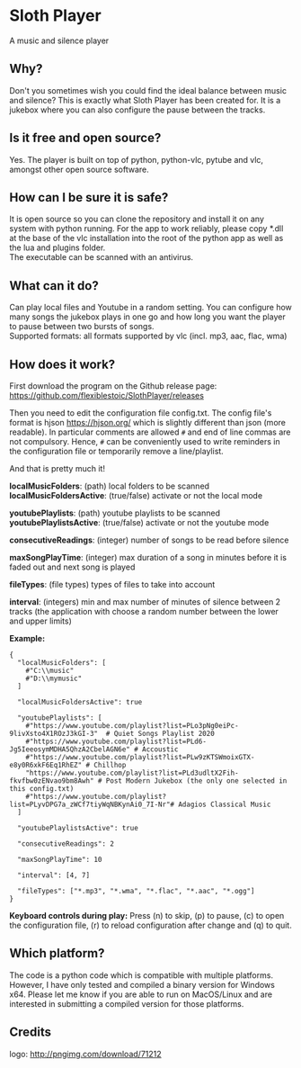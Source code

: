 # Sloth Player
A music and silence player

## Why?
Don't you sometimes wish you could find the ideal balance between music and silence? This is exactly what Sloth Player has been created for. It is a jukebox where you can also configure the pause between the tracks.

## Is it free and open source?
Yes. The player is built on top of python, python-vlc, pytube and vlc, amongst other open source software. 

## How can I be sure it is safe?
It is open source so you can clone the repository and install it on any system with python running. For the app to work reliably, please copy *.dll at the base of the vlc installation into the root of the python app as well as the lua and plugins folder.  
The executable can be scanned with an antivirus.

## What can it do?
Can play local files and Youtube in a random setting. You can configure how many songs the jukebox plays in one go and how long you want the player to pause between two bursts of songs.  
Supported formats: all formats supported by vlc (incl. mp3, aac, flac, wma)

## How does it work?
First download the program on the Github release page:  https://github.com/flexiblestoic/SlothPlayer/releases

Then you need to edit the configuration file config.txt. The config file's format is hjson https://hjson.org/ which is slightly different than json (more readable). In particular comments are allowed `#` and end of line commas are not compulsory. Hence, `#` can be conveniently used to write reminders in the configuration file or temporarily remove a line/playlist. 

And that is pretty much it!

**localMusicFolders**: (path) local folders to be scanned  
**localMusicFoldersActive**: (true/false) activate or not the local mode  

**youtubePlaylists**: (path) youtube playlists to be scanned  
**youtubePlaylistsActive**: (true/false) activate or not the youtube mode  

**consecutiveReadings**: (integer) number of songs to be read before silence  

**maxSongPlayTime**: (integer) max duration of a song in minutes before it is faded out and next song is played  

**fileTypes**: (file types) types of files to take into account  

**interval**: (integers) min and max number of minutes of silence between 2 tracks (the application with choose a random number between the lower and upper limits)  

**Example:** 

```
{
  "localMusicFolders": [
    #"C:\\music"
    #"D:\\mymusic"
  ]

  "localMusicFoldersActive": true

  "youtubePlaylists": [
    #"https://www.youtube.com/playlist?list=PLo3pNg0eiPc-9livXsto4X1ROzJ3kGI-3"  # Quiet Songs Playlist 2020
    #"https://www.youtube.com/playlist?list=PLd6-Jg5IeeosymMDHA5QhzA2CbelAGN6e" # Accoustic
    #"https://www.youtube.com/playlist?list=PLw9zKTSWmoixGTX-e8y0R6xkF6Eq1RhEZ" # Chillhop
    "https://www.youtube.com/playlist?list=PLd3udltX2Fih-fkvfbw0zENvao9bm8Awh" # Post Modern Jukebox (the only one selected in this config.txt)
    #"https://www.youtube.com/playlist?list=PLyvDPG7a_zWCf7tiyWqNBKynAi0_7I-Nr"# Adagios Classical Music
  ]

  "youtubePlaylistsActive": true

  "consecutiveReadings": 2

  "maxSongPlayTime": 10

  "interval": [4, 7]

  "fileTypes": ["*.mp3", "*.wma", "*.flac", "*.aac", "*.ogg"]
}
```

**Keyboard controls during play:**
Press (n) to skip, (p) to pause, (c) to open the configuration file, (r) to reload configuration after change and (q) to quit.

## Which platform?
The code is a python code which is compatible with multiple platforms. However, I have only tested and compiled a binary version for Windows x64. Please let me know if you are able to run on MacOS/Linux and are interested in submitting a compiled version for those platforms.

## Credits
logo: http://pngimg.com/download/71212